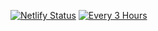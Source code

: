 [![Netlify Status](https://api.netlify.com/api/v1/badges/f7b6d8aa-efa5-4c02-9525-5dfbd5dfb4a3/deploy-status)](https://app.netlify.com/sites/starlordgr/deploys)
[![Every 3 Hours](https://github.com/drpaneas/starlordgr/actions/workflows/manual.yml/badge.svg)](https://github.com/drpaneas/starlordgr/actions/workflows/manual.yml)
